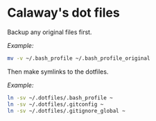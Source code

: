 # Calaway's dot files

Backup any original files first.

*Example:*  
```bash
mv -v ~/.bash_profile ~/.bash_profile_original
```

Then make symlinks to the dotfiles.

*Example:*  
```bash
ln -sv ~/.dotfiles/.bash_profile ~
ln -sv ~/.dotfiles/.gitconfig ~
ln -sv ~/.dotfiles/.gitignore_global ~
```
